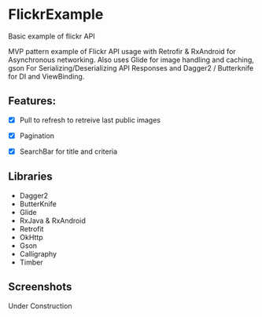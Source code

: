 # FlickrExample
Basic example of flickr API

MVP pattern example of Flickr API usage with Retrofir & RxAndroid for Asynchronous networking.
Also uses Glide for image handling and caching, gson For Serializing/Deserializing API Responses and Dagger2 / Butterknife for DI and ViewBinding.

## Features:
- [x] Pull to refresh to retreive last public images
- [x] Pagination
- [x] SearchBar for title and criteria


## Libraries

- Dagger2
- ButterKnife
- Glide
- RxJava & RxAndroid
- Retrofit
- OkHttp
- Gson
- Calligraphy
- Timber


## Screenshots

Under Construction
